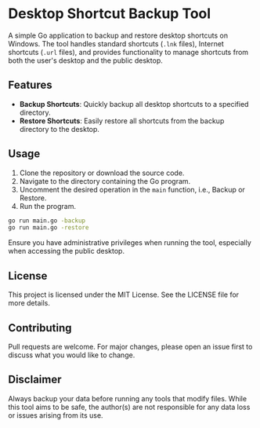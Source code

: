 # Desktop Shortcut Backup Tool

A simple Go application to backup and restore desktop shortcuts on Windows. The tool handles standard shortcuts (`.lnk` files), Internet shortcuts (`.url` files), and provides functionality to manage shortcuts from both the user's desktop and the public desktop.

## Features

- **Backup Shortcuts**: Quickly backup all desktop shortcuts to a specified directory.
- **Restore Shortcuts**: Easily restore all shortcuts from the backup directory to the desktop.


## Usage

1. Clone the repository or download the source code.
2. Navigate to the directory containing the Go program.
3. Uncomment the desired operation in the `main` function, i.e., Backup or Restore.
4. Run the program.

```bash
go run main.go -backup
go run main.go -restore
```

Ensure you have administrative privileges when running the tool, especially when accessing the public desktop.

## License
This project is licensed under the MIT License. See the LICENSE file for more details.

## Contributing
Pull requests are welcome. For major changes, please open an issue first to discuss what you would like to change.

## Disclaimer
Always backup your data before running any tools that modify files. While this tool aims to be safe, the author(s) are not responsible for any data loss or issues arising from its use.

